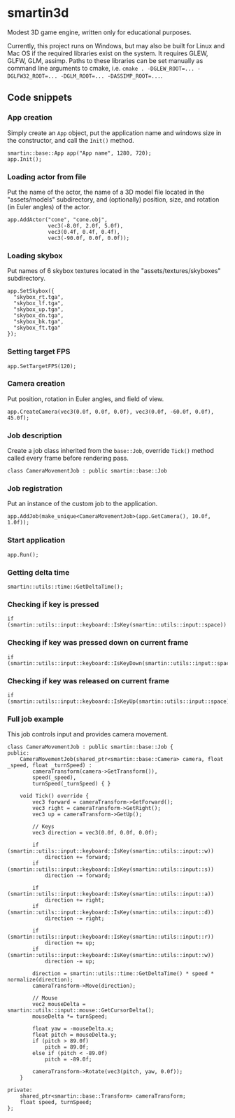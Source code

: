 # smartin3d
Modest 3D game engine, written only for educational purposes.

Currently, this project runs on Windows, but may also be built for Linux and Mac OS if the required libraries exist on the system. It requires GLEW, GLFW, GLM, assimp. Paths to these libraries can be set manually as command line arguments to cmake, i.e. ```cmake . -DGLEW_ROOT=... -DGLFW32_ROOT=... -DGLM_ROOT=... -DASSIMP_ROOT=...```.

## Code snippets
### App creation
Simply create an ```App``` object, put the application name and windows size in the constructor, and call the ```Init()``` method.
```
smartin::base::App app("App name", 1280, 720);
app.Init();
```
### Loading actor from file
Put the name of the actor, the name of a 3D model file located in the "assets/models" subdirectory, and (optionally) position, size, and rotation (in Euler angles) of the actor.
```
app.AddActor("cone", "cone.obj",
             vec3(-8.0f, 2.0f, 5.0f),
             vec3(0.4f, 0.4f, 0.4f),
             vec3(-90.0f, 0.0f, 0.0f));
```
### Loading skybox
Put names of 6 skybox textures located in the "assets/textures/skyboxes" subdirectory.
```
app.SetSkybox({
  "skybox_rt.tga",
  "skybox_lf.tga",
  "skybox_up.tga",
  "skybox_dn.tga",
  "skybox_bk.tga",
  "skybox_ft.tga"
});
```
### Setting target FPS
```
app.SetTargetFPS(120);
```
### Camera creation
Put position, rotation in Euler angles, and field of view.
```
app.CreateCamera(vec3(0.0f, 0.0f, 0.0f), vec3(0.0f, -60.0f, 0.0f), 45.0f);
```
### Job description
Create a job class inherited from the ```base::Job```, override ```Tick()``` method called every frame before rendering pass.
```
class CameraMovementJob : public smartin::base::Job
```
### Job registration
Put an instance of the custom job to the application.
```
app.AddJob(make_unique<CameraMovementJob>(app.GetCamera(), 10.0f, 1.0f));
```
### Start application
```
app.Run();
```
### Getting delta time
```
smartin::utils::time::GetDeltaTime();
```
### Checking if key is pressed
```
if (smartin::utils::input::keyboard::IsKey(smartin::utils::input::space))
```
### Checking if key was pressed down on current frame
```
if (smartin::utils::input::keyboard::IsKeyDown(smartin::utils::input::space))
```
### Checking if key was released on current frame
```
if (smartin::utils::input::keyboard::IsKeyUp(smartin::utils::input::space))
```
### Full job example
This job controls input and provides camera movement.
```
class CameraMovementJob : public smartin::base::Job {
public:
    CameraMovementJob(shared_ptr<smartin::base::Camera> camera, float _speed, float _turnSpeed) :
        cameraTransform(camera->GetTransform()),
        speed(_speed),
        turnSpeed(_turnSpeed) { }

    void Tick() override {
        vec3 forward = cameraTransform->GetForward();
        vec3 right = cameraTransform->GetRight();
        vec3 up = cameraTransform->GetUp();

        // Keys
        vec3 direction = vec3(0.0f, 0.0f, 0.0f);

        if (smartin::utils::input::keyboard::IsKey(smartin::utils::input::w))
            direction += forward;
        if (smartin::utils::input::keyboard::IsKey(smartin::utils::input::s))
            direction -= forward;

        if (smartin::utils::input::keyboard::IsKey(smartin::utils::input::a))
            direction += right;
        if (smartin::utils::input::keyboard::IsKey(smartin::utils::input::d))
            direction -= right;

        if (smartin::utils::input::keyboard::IsKey(smartin::utils::input::r))
            direction += up;
        if (smartin::utils::input::keyboard::IsKey(smartin::utils::input::w))
            direction -= up;

        direction = smartin::utils::time::GetDeltaTime() * speed * normalize(direction);
        cameraTransform->Move(direction);

        // Mouse
        vec2 mouseDelta = smartin::utils::input::mouse::GetCursorDelta();
        mouseDelta *= turnSpeed;

        float yaw = -mouseDelta.x;
        float pitch = mouseDelta.y;
        if (pitch > 89.0f)
            pitch = 89.0f;
        else if (pitch < -89.0f)
            pitch = -89.0f;

        cameraTransform->Rotate(vec3(pitch, yaw, 0.0f));
    }

private:
    shared_ptr<smartin::base::Transform> cameraTransform;
    float speed, turnSpeed;
};
```
